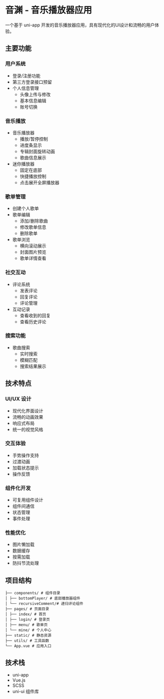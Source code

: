 # 音渊 - 音乐播放器应用

一个基于 uni-app 开发的音乐播放器应用，具有现代化的UI设计和流畅的用户体验。

## 主要功能

### 用户系统
- 登录/注册功能
- 第三方登录接口预留
- 个人信息管理
  - 头像上传与修改
  - 基本信息编辑
  - 账号切换

### 音乐播放
- 音乐播放器
  - 播放/暂停控制
  - 进度条显示
  - 专辑封面旋转动画
  - 歌曲信息展示
- 迷你播放器
  - 固定在底部
  - 快捷播放控制
  - 点击展开全屏播放器

### 歌单管理
- 创建个人歌单
- 歌单编辑
  - 添加/删除歌曲
  - 修改歌单信息
  - 删除歌单
- 歌单浏览
  - 横向滚动展示
  - 封面图片预览
  - 歌单详情查看

### 社交互动
- 评论系统
  - 发表评论
  - 回复评论
  - 评论管理
- 互动记录
  - 查看收到的回复
  - 查看历史评论

### 搜索功能
- 歌曲搜索
  - 实时搜索
  - 模糊匹配
  - 搜索结果展示

## 技术特点

### UI/UX 设计
- 现代化界面设计
- 流畅的动画效果
- 响应式布局
- 统一的视觉风格

### 交互体验
- 手势操作支持
- 过渡动画
- 加载状态提示
- 操作反馈

### 组件化开发
- 可复用组件设计
- 组件间通信
- 状态管理
- 事件处理

### 性能优化
- 图片懒加载
- 数据缓存
- 按需加载
- 防抖节流处理

## 项目结构

```
├── components/ # 组件目录
│ ├── bottomPlayer/ # 底部播放器组件
│ └── recursiveComment/# 递归评论组件
├── pages/ # 页面目录
│ ├── index/ # 首页
│ ├── login/ # 登录页
│ ├── menu/ # 歌单页
│ └── mine/ # 个人中心
├── static/ # 静态资源
├── utils/ # 工具函数
└── App.vue # 应用入口
```

## 技术栈
- uni-app
- Vue.js
- SCSS
- uni-ui 组件库